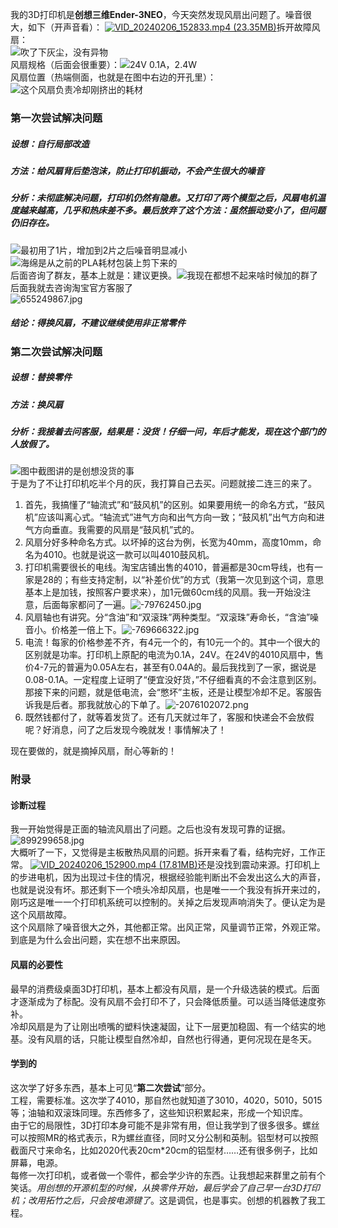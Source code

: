 我的3D打印机是**创想三维Ender-3NEO**，今天突然发现风扇出问题了。噪音很大，如下（开声音看）：
[![VID_20240206_152833.mp4 (23.35MB)](https://gw.alipayobjects.com/mdn/prod_resou/afts/img/A*NNs6TKOR3isAAAAAAAAAAABkARQnAQ)]()拆开故障风扇：<br />![吹了下灰尘，没有异物](https://cdn.nlark.com/yuque/0/2024/jpeg/35528012/1707212713020-288cfa70-acd2-4ff7-a4c8-6b7266494c63.jpeg#averageHue=%23515967&from=url&id=E6zqv&originHeight=4000&originWidth=3000&originalType=binary&ratio=1&rotation=0&showTitle=true&size=1831376&status=done&style=none&title=%E5%90%B9%E4%BA%86%E4%B8%8B%E7%81%B0%E5%B0%98%EF%BC%8C%E6%B2%A1%E6%9C%89%E5%BC%82%E7%89%A9 "吹了下灰尘，没有异物")<br />风扇规格（后面会很重要）：![24V 0.1A，2.4W](https://cdn.nlark.com/yuque/0/2024/jpeg/35528012/1707212730819-ea34ab97-687d-4f3d-9532-19c65705da7f.jpeg#averageHue=%23484d4d&from=url&id=NMI8l&originHeight=4000&originWidth=3000&originalType=binary&ratio=1&rotation=0&showTitle=true&size=2094779&status=done&style=none&title=24V%200.1A%EF%BC%8C2.4W "24V 0.1A，2.4W")<br />风扇位置（热端侧面，也就是在图中右边的开孔里）：<br />![这个风扇负责冷却刚挤出的耗材](https://cdn.nlark.com/yuque/0/2024/jpeg/35528012/1707212779683-985071dd-7815-455f-8866-2b8568f4056d.jpeg#averageHue=%2349505c&from=url&id=cAgLf&originHeight=3000&originWidth=4000&originalType=binary&ratio=1&rotation=0&showTitle=true&size=2087684&status=done&style=none&title=%E8%BF%99%E4%B8%AA%E9%A3%8E%E6%89%87%E8%B4%9F%E8%B4%A3%E5%86%B7%E5%8D%B4%E5%88%9A%E6%8C%A4%E5%87%BA%E7%9A%84%E8%80%97%E6%9D%90 "这个风扇负责冷却刚挤出的耗材")
<a name="seqUu"></a>
### 第一次尝试解决问题
<a name="V9Ik5"></a>
##### 设想：自行局部改造
<a name="viRLY"></a>
##### 方法：给风扇背后垫泡沫，防止打印机振动，不会产生很大的噪音
<a name="n57vP"></a>
##### 分析：未彻底解决问题，打印机仍然有隐患。又打印了两个模型之后，风扇电机温度越来越高，几乎和热床差不多。最后放弃了这个方法：虽然振动变小了，但问题仍旧存在。
![最初用了1片，增加到2片之后噪音明显减小](https://cdn.nlark.com/yuque/0/2024/jpeg/35528012/1707212810964-95c1d2ee-75f1-45af-bcc0-440ba93d9db5.jpeg#averageHue=%239ca4a5&from=url&height=503&id=rG5cd&originHeight=4000&originWidth=3000&originalType=binary&ratio=1&rotation=0&showTitle=true&size=1489021&status=done&style=none&title=%E6%9C%80%E5%88%9D%E7%94%A8%E4%BA%861%E7%89%87%EF%BC%8C%E5%A2%9E%E5%8A%A0%E5%88%B02%E7%89%87%E4%B9%8B%E5%90%8E%E5%99%AA%E9%9F%B3%E6%98%8E%E6%98%BE%E5%87%8F%E5%B0%8F&width=377 "最初用了1片，增加到2片之后噪音明显减小")<br />![海绵是从之前的PLA耗材包装上剪下来的](https://cdn.nlark.com/yuque/0/2024/jpeg/35528012/1707212813586-a1f1aa15-4fed-4143-978c-49ae87aa5524.jpeg#averageHue=%238d7d62&from=url&height=284&id=zU5I2&originHeight=3000&originWidth=4000&originalType=binary&ratio=1&rotation=0&showTitle=true&size=2031668&status=done&style=none&title=%E6%B5%B7%E7%BB%B5%E6%98%AF%E4%BB%8E%E4%B9%8B%E5%89%8D%E7%9A%84PLA%E8%80%97%E6%9D%90%E5%8C%85%E8%A3%85%E4%B8%8A%E5%89%AA%E4%B8%8B%E6%9D%A5%E7%9A%84&width=379 "海绵是从之前的PLA耗材包装上剪下来的")<br />后面咨询了群友，基本上就是：建议更换。![我现在都想不起来啥时候加的群了](https://cdn.nlark.com/yuque/0/2024/jpeg/35528012/1707214595491-030003ae-2574-4b95-a608-6801c6fb9210.jpeg#averageHue=%23e7e6e5&from=url&id=ZXj8G&originHeight=2151&originWidth=1080&originalType=binary&ratio=1&rotation=0&showTitle=true&size=317091&status=done&style=none&title=%E6%88%91%E7%8E%B0%E5%9C%A8%E9%83%BD%E6%83%B3%E4%B8%8D%E8%B5%B7%E6%9D%A5%E5%95%A5%E6%97%B6%E5%80%99%E5%8A%A0%E7%9A%84%E7%BE%A4%E4%BA%86 "我现在都想不起来啥时候加的群了")<br />后面我就去咨询淘宝官方客服了<br />![655249867.jpg](https://cdn.nlark.com/yuque/0/2024/jpeg/35528012/1707215068351-179cfaff-42df-4578-8c57-1dbb47a910b5.jpeg#averageHue=%23eeece9&from=url&id=L9PMB&originHeight=6625&originWidth=1080&originalType=binary&ratio=1&rotation=0&showTitle=false&size=1062740&status=done&style=none&title=)
<a name="oVna9"></a>
##### 结论：得换风扇，不建议继续使用非正常零件
<a name="usqC2"></a>
### 第二次尝试解决问题
<a name="Uiy52"></a>
##### 设想：替换零件
<a name="bo2Gk"></a>
##### 方法：换风扇
<a name="fPa8F"></a>
##### 分析：我接着去问客服，结果是：没货！仔细一问，年后才能发，现在这个部门的人放假了。
![图中截图讲的是创想没货的事](https://cdn.nlark.com/yuque/0/2024/jpeg/35528012/1707214605491-42e3c343-0d48-48c2-953a-3b34cab02982.jpeg#averageHue=%23ebe8e7&from=url&id=dC23G&originHeight=796&originWidth=1080&originalType=binary&ratio=1&rotation=0&showTitle=true&size=81783&status=done&style=none&title=%E5%9B%BE%E4%B8%AD%E6%88%AA%E5%9B%BE%E8%AE%B2%E7%9A%84%E6%98%AF%E5%88%9B%E6%83%B3%E6%B2%A1%E8%B4%A7%E7%9A%84%E4%BA%8B "图中截图讲的是创想没货的事")<br />于是为了不让打印机吃半个月的灰，我打算自己去买。问题就接二连三的来了。

1. 首先，我搞懂了“轴流式”和“鼓风机”的区别。如果要用统一的命名方式，“鼓风机”应该叫离心式。“轴流式”进气方向和出气方向一致；“鼓风机”出气方向和进气方向垂直。我需要的风扇是“鼓风机”式的。
2. 风扇分好多种命名方式。以坏掉的这台为例，长宽为40mm，高度10mm，命名为4010。也就是说这一款可以叫4010鼓风机。
3. 打印机需要很长的电线。淘宝店铺出售的4010，普遍都是30cm导线，也有一家是28的；有些支持定制，以“补差价优”的方式（我第一次见到这个词，意思基本上是加钱，按照客户要求来），加1元做60cm线的风扇。我一开始没注意，后面每家都问了一遍。![-79762450.jpg](https://cdn.nlark.com/yuque/0/2024/jpeg/35528012/1707220056387-5789aa03-5c86-4c6f-815e-e94c87ee91a2.jpeg#averageHue=%23ecebea&from=url&id=w4xya&originHeight=2340&originWidth=1080&originalType=binary&ratio=1&rotation=0&showTitle=false&size=300984&status=done&style=none&title=)
4. 风扇轴也有讲究。分“含油”和“双滚珠”两种类型。“双滚珠”寿命长，“含油”噪音小。价格差一倍上下。![-769666322.jpg](https://cdn.nlark.com/yuque/0/2024/jpeg/35528012/1707220087754-66e57fdb-d2ef-40ab-bfcb-78ad5e6a3353.jpeg#averageHue=%23eeece9&from=url&id=TgVEX&originHeight=2340&originWidth=1080&originalType=binary&ratio=1&rotation=0&showTitle=false&size=325842&status=done&style=none&title=)
5. 电流！每家的价格参差不齐，有4元一个的，有10元一个的。其中一个很大的区别就是功率。打印机上原配的电流为0.1A，24V。在24V的4010风扇中，售价4-7元的普遍为0.05A左右，甚至有0.04A的。最后我找到了一家，据说是0.08-0.1A。一定程度上证明了“便宜没好货，”不仔细看真的不会注意到区别。那接下来的问题，就是低电流，会“憋坏”主板，还是让模型冷却不足。客服告诉我是后者。那我就放心的下单了。![-2076102072.png](https://cdn.nlark.com/yuque/0/2024/png/35528012/1707220106403-72446f2f-7ab8-4bd6-aa2d-676be8384834.png#averageHue=%23ecebe8&from=url&id=EafSb&originHeight=1652&originWidth=1079&originalType=binary&ratio=1&rotation=0&showTitle=false&size=237192&status=done&style=none&title=)
6. 既然钱都付了，就等着发货了。还有几天就过年了，客服和快递会不会放假呢？好消息，问了之后发现今晚就发！事情解决了！

现在要做的，就是摘掉风扇，耐心等新的！
<a name="QMDqt"></a>
### 附录
<a name="AG7Vv"></a>
#### 诊断过程
我一开始觉得是正面的轴流风扇出了问题。之后也没有发现可靠的证据。![899299658.jpg](https://cdn.nlark.com/yuque/0/2024/jpeg/35528012/1707220146799-2ff68795-c44c-4494-a47d-5ef9975dcedf.jpeg#averageHue=%23333a40&from=url&id=Nho8U&originHeight=4000&originWidth=3000&originalType=binary&ratio=1&rotation=0&showTitle=false&size=2285311&status=done&style=none&title=)<br />大概听了一下，又觉得是主板散热风扇的问题。拆开来看了看，结构完好，工作正常。
[![VID_20240206_152900.mp4 (17.81MB)](https://gw.alipayobjects.com/mdn/prod_resou/afts/img/A*NNs6TKOR3isAAAAAAAAAAABkARQnAQ)]()还是没找到震动来源。打印机上的步进电机，因为出现过卡住的情况，根据经验能判断出不会发出这么大的声音，也就是说没有坏。那还剩下一个喷头冷却风扇，也是唯一一个我没有拆开来过的，刚巧这是唯一一个打印机系统可以控制的。关掉之后发现声响消失了。便认定为是这个风扇故障。<br />这个风扇除了噪音很大之外，其他都正常。出风正常，风量调节正常，外观正常。到底是为什么会出问题，实在想不出来原因。
<a name="RHeE0"></a>
#### 风扇的必要性
最早的消费级桌面3D打印机，基本上都没有风扇，是一个升级选装的模式。后面才逐渐成为了标配。没有风扇不会打印不了，只会降低质量。可以适当降低速度弥补。<br />冷却风扇是为了让刚出喷嘴的塑料快速凝固，让下一层更加稳固、有一个结实的地基。没有风扇的话，只能让模型自然冷却，自然也行得通，更何况现在是冬天。
<a name="AbU0g"></a>
#### 学到的
这次学了好多东西，基本上可见“**第二次尝试**”部分。<br />工程，需要标准。这次学了4010，那自然也就知道了3010，4020，5010，5015等；油轴和双滚珠同理。东西修多了，这些知识积累起来，形成一个知识库。<br />由于它的局限性，3D打印本身可能不是非常有用，但让我学到了很多很多。螺丝可以按照MR的格式表示，R为螺丝直径，同时又分公制和英制。铝型材可以按照截面尺寸来命名，比如2020代表20cm*20cm的铝型材……还有很多例子，比如屏幕，电源。<br />每修一次打印机，或者做一个零件，都会学少许的东西。让我想起来群里之前有个笑话。_用创想的开源机型的时候，从换零件开始，最后学会了自己早一台3D打印机；改用拓竹之后，只会按电源键了_。这是调侃，也是事实。创想的机器教了我工程。
